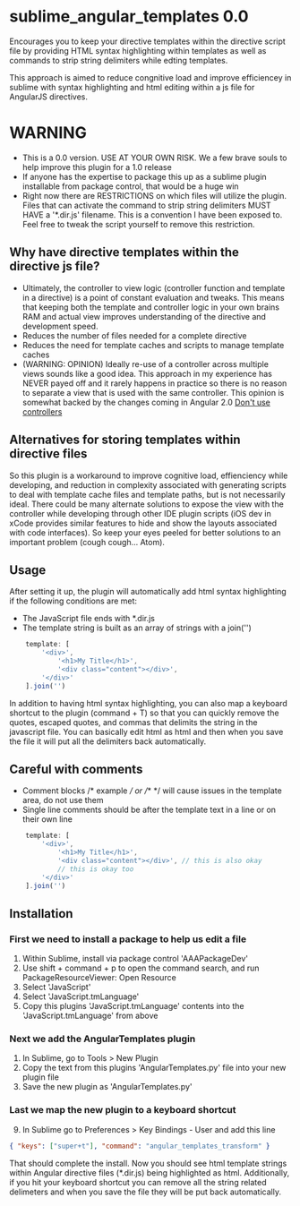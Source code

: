 # sublime_angular_templates 0.0
Encourages you to keep your directive templates within the directive script file by providing HTML syntax highlighting within templates as well as commands to strip string delimiters while edting templates.

This approach is aimed to reduce congnitive load and improve efficiencey in sublime with syntax highlighting and html editing within a js file for AngularJS directives.

# WARNING
* This is a 0.0 version. USE AT YOUR OWN RISK. We a few brave souls to help improve this plugin for a 1.0 release
* If anyone has the expertise to package this up as a sublime plugin installable from package control, that would be a huge win
* Right now there are RESTRICTIONS on which files will utilize the plugin. Files that can activate the command to strip string delimiters MUST HAVE a '*.dir.js' filename.  This is a convention I have been exposed to. Feel free to tweak the script yourself to remove this restriction.

## Why have directive templates within the directive js file?
* Ultimately, the controller to view logic (controller function and template in a directive) is a point of constant evaluation and tweaks. This means that keeping both the template and controller logic in your own brains RAM and actual view improves understanding of the directive and development speed.
* Reduces the number of files needed for a complete directive
* Reduces the need for template caches and scripts to manage template caches
* (WARNING: OPINION) Ideally re-use of a controller across multiple views sounds like a good idea. This approach in my experience has NEVER payed off and it rarely happens in practice so there is no reason to separate a view that is used with the same controller. This opinion is somewhat backed by the changes coming in Angular 2.0 [Don't use controllers](http://teropa.info/blog/2014/10/24/how-ive-improved-my-angular-apps-by-banning-ng-controller.html)

## Alternatives for storing templates within directive files
So this plugin is a workaround to improve cognitive load, effienciency while developing, and reduction in complexity associated with generating scripts to deal with template cache files and template paths, but is not necessarily ideal. There could be many alternate solutions to expose the view with the controller while developing through other IDE plugin scripts (iOS dev in xCode provides similar features to hide and show the layouts associated with code interfaces). So keep your eyes peeled for better solutions to an important problem (cough cough... Atom).

## Usage

After setting it up, the plugin will automatically add html syntax highlighting if the following conditions are met:
* The JavaScript file ends with *.dir.js
* The template string is built as an array of strings with a join('')
```javascript
    template: [
        '<div>',
            '<h1>My Title</h1>',
            '<div class="content"></div>',
        '</div>'
    ].join('')
```

In addition to having html syntax highlighting, you can also map a keyboard shortcut to the plugin (command + T) so that you can quickly remove the quotes, escaped quotes, and commas that delimits the string in the javascript file. You can basically edit html as html and then when you save the file it will put all the delimiters back automatically.

## Careful with comments
* Comment blocks /* example */ or /** */ will cause issues in the template area, do not use them
* Single line comments should be after the template text in a line or on their own line
```javascript
    template: [
        '<div>',
            '<h1>My Title</h1>',
            '<div class="content"></div>', // this is also okay
            // this is okay too
        '</div>'
    ].join('')
```

## Installation
### First we need to install a package to help us edit a file
1. Within Sublime, install via package control 'AAAPackageDev'
2. Use shift + command + p to open the command search, and run PackageResourceViewer: Open Resource
3. Select 'JavaScript'
4. Select 'JavaScript.tmLanguage'
5. Copy this plugins 'JavaScript.tmLanguage' contents into the 'JavaScript.tmLanguage' from above

### Next we add the AngularTemplates plugin
1. In Sublime, go to Tools > New Plugin
2. Copy the text from this plugins 'AngularTemplates.py' file into your new plugin file
3. Save the new plugin as 'AngularTemplates.py'

### Last we map the new plugin to a keyboard shortcut
9. In Sublime go to Preferences > Key Bindings - User and add this line
```json
{ "keys": ["super+t"], "command": "angular_templates_transform" }
```

That should complete the install. Now you should see html template strings within Angular directive files (*.dir.js) being highlighted as html. Additionally, if you hit your keyboard shortcut you can remove all the string related delimeters and when you save the file they will be put back automatically.
